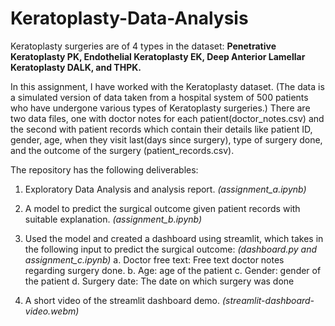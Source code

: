 # Keratoplasty-Data-Analysis
Keratoplasty surgeries are of 4 types in the dataset: 
**Penetrative Keratoplasty PK, Endothelial Keratoplasty EK, Deep Anterior Lamellar Keratoplasty DALK, and THPK.**

In this assignment, I have worked with the Keratoplasty dataset. (The data is a simulated version of data taken from a hospital system of 500 patients who have undergone various types of Keratoplasty surgeries.)
There are two data files, one with doctor notes for each patient(doctor_notes.csv) and the second with patient records which contain their details like patient ID, gender, age, when they visit last(days since surgery), type of surgery done, and the outcome of the surgery (patient_records.csv). 

The repository has the following deliverables:

1. Exploratory Data Analysis and analysis report. _(assignment_a.ipynb)_
   
2. A model to predict the surgical outcome given patient records with suitable explanation. _(assignment_b.ipynb)_

3. Used the model and created a dashboard using streamlit, which takes in the following input to predict the surgical outcome: _(dashboard.py and assignment_c.ipynb)_
  a. Doctor free text: Free text doctor notes regarding surgery done.
  b. Age: age of the patient
  c. Gender: gender of the patient
  d. Surgery date: The date on which surgery was done

4. A short video of the streamlit dashboard demo. _(streamlit-dashboard-video.webm)_
